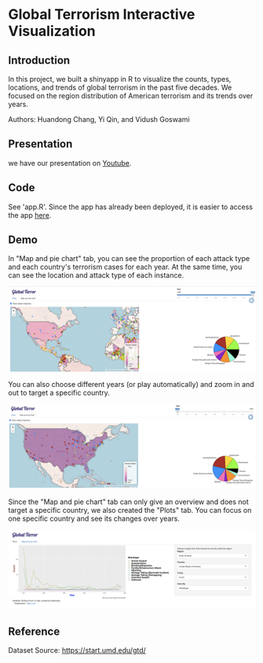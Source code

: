 # Global Terrorism Interactive Visualization

## Introduction
In this project, we built a shinyapp in R to visualize the counts, types, locations, and trends of global terrorism in the past five decades. We focused on the region distribution of American terrorism and its trends over years. 

Authors: Huandong Chang, Yi Qin, and Vidush Goswami

## Presentation
we have our presentation on [Youtube](https://www.youtube.com/watch?v=R8nh2km174Q).

## Code
See 'app.R'. Since the app has already been deployed, it is easier to access the app [here](https://huandongchang.shinyapps.io/GlobalTerrorism/).

## Demo
In "Map and pie chart" tab, you can see the proportion of each attack type and each country's terrorism cases for each year. At the same time, you can see the location and attack type of each instance. 


![](Demos/map2.png)




You can also choose different years (or play automatically) and zoom in and out to target a specific country.




![](Demos/map.png)







Since the "Map and pie chart" tab can only give an overview and does not target a specific country, we also created the "Plots" tab. You can focus on one specific country and see its changes over years.


![](Demos/plot.png)



## Reference
Dataset Source: https://start.umd.edu/gtd/
